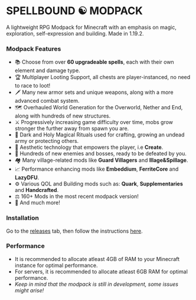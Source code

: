 # **SPELLBOUND ☯ MODPACK**
A lightweight RPG Modpack for Minecraft with an emphasis on magic, exploration, self-expression and building. Made in 1.19.2.

### Modpack Features
- 📚 Choose from over **60 upgradeable spells**, each with their own element and damage type.
- 🏆 Multiplayer Looting Support, all chests are player-instanced, no need to race to loot!
- 🗡️ Many new armor sets and unique weapons, along with a more advanced combat system.
- 🗺️ Overhauled World Generation for the Overworld, Nether and End, along with hundreds of new structures.
- ⚔️ Progressively increasing game difficulty over time, mobs grow stronger the further away from spawn you are.
- 💎 Dark and Holy Magical Rituals used for crafting, growing an undead army or protecting others.
- 🧰 Aesthetic technology that empowers the player, i.e **Create**.
- 🏹 Hundreds of new enemies and bosses, ready to be defeated by you.
- 🏘️ Many village-related mods like **Guard Villagers** and **Illage&Spillage**.
- 📈 Performance enhancing mods like **Embeddium**, **FerriteCore** and **LazyDFU**.
- ⚙️ Various QOL and Building mods such as: **Quark**, **Supplementaries** and **Handcrafted**.
- ⚖️ 160+ Mods in the most recent modpack version!
- 🚀 And much more!

### Installation
Go to the [releases](https://github.com/Karmabound/spellbound-modpack/releases) tab, then follow the instructions [here](https://pastebin.com/fih4xNxq).

### Performance
- It is recommended to allocate atleast 4GB of RAM to your Minecraft instance for optimal performance.
- For servers, it is recommended to allocate atleast 6GB RAM for optimal performance.
- *Keep in mind that the modpack is still in development, some issues might arise!*

